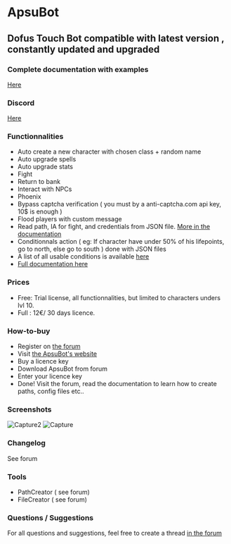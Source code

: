# ApsuBot
## Dofus Touch Bot compatible with latest version , constantly updated and upgraded

### Complete documentation with examples 
[Here](https://rob-ot.ninja/documentation/)

### Discord
[Here](https://discord.gg/6se7gckM)

### Functionnalities
- Auto create a new character with chosen class + random name
- Auto upgrade spells
- Auto upgrade stats
- Fight
- Return to bank
- Interact with NPCs
- Phoenix
- Bypass captcha verification ( you must by a anti-captcha.com api key, 10$ is enough )
- Flood players with custom message
- Read path, IA for fight, and credentials from JSON file. [More in the documentation](https://rob-ot.ninja/documentation)
- Conditionnals action ( eg: If character have under 50% of his lifepoints, go to north, else go to south ) done with JSON files
- A list of all usable conditions is available [here](https://rob-ot.ninja/documentation)
- [Full documentation here](https://rob-ot.ninja/documentation)

### Prices
- Free: Trial license, all functionnalities, but limited to characters unders lvl 10.
- Full : 12€/ 30 days licence.

### How-to-buy
- Register on [the forum](https://https://forum.apsu-bot.com/) 
- Visit [the ApsuBot's website](https://rob-ot.ninja/acheter-rob-ot-2)
- Buy a licence key
- Download ApsuBot from forum
- Enter your licence key
- Done! Visit the forum, read the documentation to learn how to create paths, config files etc..

### Screenshots
![Capture2](https://user-images.githubusercontent.com/45556777/124678569-178c6d00-dec3-11eb-8695-b67482e23a9c.PNG)
![Capture](https://user-images.githubusercontent.com/45556777/124678574-19563080-dec3-11eb-9963-e401f42bc56b.PNG)

### Changelog
See forum

### Tools
- PathCreator ( see forum)
- FileCreator ( see forum)

### Questions / Suggestions
For all questions and suggestions, feel free to create a thread [in the forum](https://rob-ot-ninja.forumactif.com)
